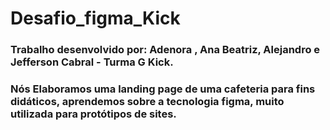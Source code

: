 # Desafio_figma_Kick

### Trabalho desenvolvido por: Adenora , Ana Beatriz, Alejandro e Jefferson Cabral - Turma G Kick.

### Nós Elaboramos uma landing page de uma cafeteria para fins didáticos, aprendemos sobre a tecnologia figma, muito utilizada para protótipos de sites.
